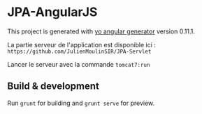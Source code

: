 # JPA-AngularJS

This project is generated with [yo angular generator](https://github.com/yeoman/generator-angular)
version 0.11.1.

La partie serveur de l'application est disponible ici :  `https://github.com/JulienMoulinSIR/JPA-Servlet`

Lancer le serveur avec la commande `tomcat7:run`

## Build & development

Run `grunt` for building and `grunt serve` for preview.
